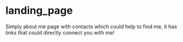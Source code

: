 # landing_page
Simply about me page with contacts which could help to find me, it has links that could directly connect you with me!
